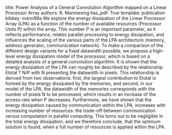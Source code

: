 title: Power Analysis of a General Convolution Algorithm mapped on a Linear Processor Array
authors: R. Manniesing
has_pdf: True
template: publication
bibkey: mann99a
We explore the energy dissipation of the Linear Processor Array (LPA) as a function of the number of available resources (Processor Units P) within the array. This number P is an important parameter, as it reflects performance, relates parallel processing to energy dissipation, and influences the scaling of the various parts of the LPA architecture (memory, address generator, communication network). To make a comparison of the different design variants for a fixed datawidth possible, we propose a high-level energy dissipation model of the processor, which is based on a detailed analysis of a general convolution algorithm. It is shown that the energy dissipation of the LPA can roughly be described by the relationship Etotal ? N/P with N presenting the datawidth in pixels. This relationship is derived from two observations: first, the largest contribution to Etotal is formed by the energy dissipated by the memories, and second, in our model of the LPA, the datawidth of the memories corresponds with the number of pixels N to be processed, which results in an increase of the access rate when P decreases. Furthermore, we have shown that the energy dissipation caused by communication within the LPA, increases with increasing number of resources: the trade-off between communication versus computation in parallel computing. This turns out to be negligible in the total energy dissipation, and we therefore conclude, that the optimum solution is found, when a full number of resources is applied within the LPA.

